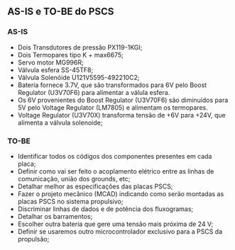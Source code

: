 ## AS-IS e TO-BE do PSCS

### AS-IS
* Dois Transdutores de pressão PX119-1KGI;
* Dois  Termopares tipo K + max6675;
* Servo motor MG996R;
* Válvula esfera SS-45TF8; 
* Válvula Solenóide U121V5595-492210C2; 
* Bateria fornece 3.7V, que são transformados para 6V pelo Boost Regulator (U3V70F6) para alimentar a válula esfera. 
* Os 6V provenientes do Boost Regulator (U3V70F6) são diminuídos para 5V pelo Voltage Regulator (LM7805) e alimentam os termopares. 
* Voltage Regulator (U3V70X) transforma tensão de +6V para +24V, que alimenta a válvula solenoide;

### TO-BE 
* Identificar todos os códigos dos componentes presentes em cada placa;
* Definir como vai ser feito o acoplamento elétrico entre as linhas de comunicação, união dos grounds, etc;
* Detalhar melhor as especificações das placas PSCS;
* Fazer o projeto mecânico (MCAD) indicando como serão montadas as placas PSCS no sistema propulsivo;
* Discriminar linhas de dados e de potência dos fluxogramas;
* Detalhar os barramentos;
* Escolher outra bateria que gere uma tensão mais próxima de 24 V;
* Definir se usaremos outro microcontrolador exclusivo para a PSCS da propulsão;

